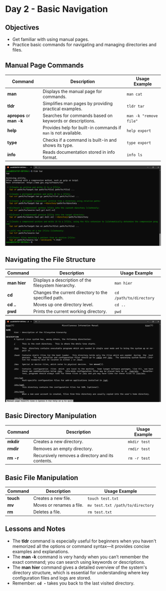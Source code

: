 # Day 2 - Basic Navigation

## Objectives

- Get familiar with using manual pages.
- Practice basic commands for navigating and managing directories and files.

## Manual Page Commands

| Command                  | Description                                                         | Usage Example          |
|--------------------------|---------------------------------------------------------------------|------------------------|
| **man**                  | Displays the manual page for commands.                              | `man cat`              |
| **tldr**                 | Simplifies man pages by providing practical examples.               | `tldr tar`             |
| **apropos** or **man -k**  | Searches for commands based on keywords or descriptions.            | `man -k "remove file"`  |
| **help <command>**       | Provides help for built-in commands if `man` is not available.        | `help export`          |
| **type <command>**       | Checks if a command is built-in and shows its type.                   | `type export`          |
| **info <command>**       | Reads documentation stored in info format.                          | `info ls`              |

![tldr Command Demo](/screenshots/day-2/tldr-command-demo.png)

## Navigating the File Structure

| Command    | Description                                    | Usage Example                |
|------------|------------------------------------------------|------------------------------|
| **man hier**  | Displays a description of the filesystem hierarchy. | `man hier`                 |
| **cd**     | Changes the current directory to the specified path. | `cd /path/to/directory`      |
| **cd ..**  | Moves up one directory level.                  | `cd ..`                      |
| **pwd**    | Prints the current working directory.          | `pwd`                        |

![man hier Command Demo](/screenshots/day-2/man-hier-demo.png)

## Basic Directory Manipulation

| Command              | Description                          | Usage Example       |
|----------------------|--------------------------------------|---------------------|
| **mkdir**            | Creates a new directory.             | `mkdir test`        |
| **rmdir**            | Removes an empty directory.          | `rmdir test`        |
| **rm -r <directory>**| Recursively removes a directory and its contents. | `rm -r test`         |

## Basic File Manipulation

| Command   | Description                 | Usage Example                         |
|-----------|-----------------------------|---------------------------------------|
| **touch** | Creates a new file.         | `touch test.txt`                      |
| **mv**    | Moves or renames a file.    | `mv test.txt /path/to/directory`      |
| **rm**    | Deletes a file.             | `rm test.txt`                         |

## Lessons and Notes

- The **tldr** command is especially useful for beginners when you haven't memorized all the options or command syntax—it provides concise examples and explanations.
- The **man -k** command is very handy when you can’t remember the exact command; you can search using keywords or descriptions.
- The **man hier** command gives a detailed overview of the system's directory structure, which is essential for understanding where key configuration files and logs are stored.
- Remember: **`cd -`** takes you back to the last visited directory.
